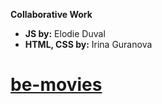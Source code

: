 **Collaborative Work**

- **JS by:** Elodie Duval
- **HTML, CSS by:** Irina Guranova

# [be-movies](https://iragur.github.io/be-movies/)
